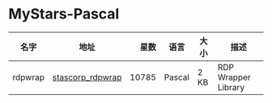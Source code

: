 # MyStars-Pascal
| 名字  |                           地址                            |星数 | 语言 |大小|       描述        |
|-------|-----------------------------------------------------------|----:|------|----|-------------------|
|rdpwrap|[stascorp_rdpwrap](https://github.com/stascorp/rdpwrap.git)|10785|Pascal|2 KB|RDP Wrapper Library|
